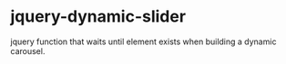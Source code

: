 jquery-dynamic-slider
=====================

jquery function that waits until element exists when building a dynamic carousel.
